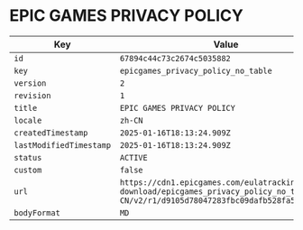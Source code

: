 # EPIC GAMES PRIVACY POLICY

| Key | Value |
| --- | ----- |
| `id` | `67894c44c73c2674c5035882` |
| `key` | `epicgames_privacy_policy_no_table` |
| `version` | `2` |
| `revision` | `1` |
| `title` | `EPIC GAMES PRIVACY POLICY` |
| `locale` | `zh-CN` |
| `createdTimestamp` | `2025-01-16T18:13:24.909Z` |
| `lastModifiedTimestamp` | `2025-01-16T18:13:24.909Z` |
| `status` | `ACTIVE` |
| `custom` | `false` |
| `url` | `https://cdn1.epicgames.com/eulatracking-download/epicgames_privacy_policy_no_table/zh-CN/v2/r1/d9105d78047283fbc09dafb528fa53f8.pdf` |
| `bodyFormat` | `MD` |
